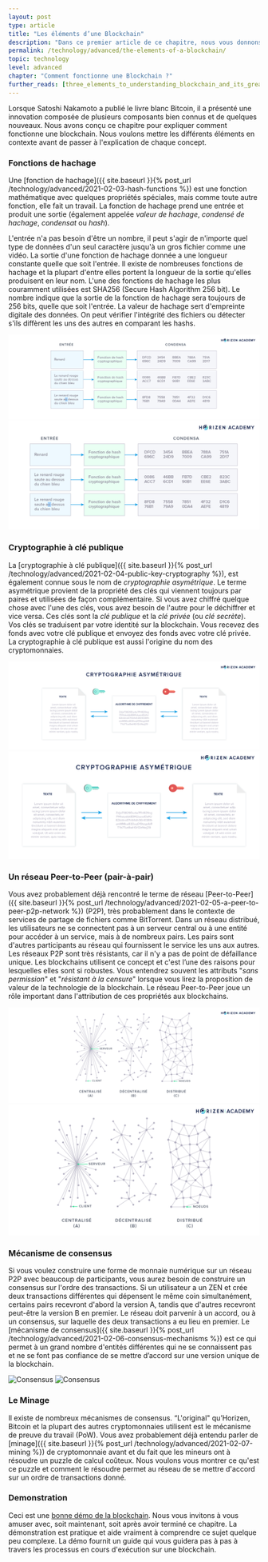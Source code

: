 ```yaml
---
layout: post
type: article
title: "Les éléments d’une Blockchain"
description: "Dans ce premier article de ce chapitre, nous vous donnons une vue d’ensemble des différents éléments qui font fonctionner une blockchain."
permalink: /technology/advanced/the-elements-of-a-blockchain/
topic: technology
level: advanced
chapter: "Comment fonctionne une Blockchain ?"
further_reads: [three_elements_to_understanding_blockchain_and_its_greatest_opportunity]
---
```


Lorsque Satoshi Nakamoto a publié le livre blanc Bitcoin, il a présenté une innovation composée de plusieurs composants bien connus et de quelques nouveaux. Nous avons conçu ce chapitre pour expliquer comment fonctionne une blockchain. Nous voulons mettre les différents éléments en contexte avant de passer à l'explication de chaque concept.

### Fonctions de hachage

Une [fonction de hachage]({{ site.baseurl }}{% post_url /technology/advanced/2021-02-03-hash-functions %}) est une fonction mathématique avec quelques propriétés spéciales, mais comme toute autre fonction, elle fait un travail. La fonction de hachage prend une entrée et produit une sortie (également appelée _valeur de hachage_, _condensé de hachage_, _condensat_ ou _hash_).

L'entrée n'a pas besoin d'être un nombre, il peut s'agir de n'importe quel type de données d'un seul caractère jusqu'à un gros fichier comme une vidéo. La sortie d'une fonction de hachage donnée a une longueur constante quelle que soit l'entrée. Il existe de nombreuses fonctions de hachage et la plupart d'entre elles portent la longueur de la sortie qu'elles produisent en leur nom. L'une des fonctions de hachage les plus couramment utilisées est SHA256 (Secure Hash Algorithm 256 bit). Le nombre indique que la sortie de la fonction de hachage sera toujours de 256 bits, quelle que soit l'entrée. La valeur de hachage sert d'empreinte digitale des données. On peut vérifier l'intégrité des fichiers ou détecter s'ils diffèrent les uns des autres en comparant les hashs.


![Hash](/assets/post_files/technology/advanced/the-elements-of-a-blockchain/FR_hash_D.jpg)
![Hash](/assets/post_files/technology/advanced/the-elements-of-a-blockchain/FR_hash_M.jpg)

### Cryptographie à clé publique

La [cryptographie à clé publique]({{ site.baseurl }}{% post_url /technology/advanced/2021-02-04-public-key-cryptography %}), est également connue sous le nom de _cryptographie asymétrique_. Le terme asymétrique provient de la propriété des clés qui viennent toujours par paires et utilisées de façon complémentaire. Si vous avez chiffré quelque chose avec l'une des clés, vous avez besoin de l'autre pour le déchiffrer et vice versa. Ces clés sont la _clé publique_ et la _clé privée_ (ou _clé secrète_). Vos clés se traduisent par votre identité sur la blockchain. Vous recevez des fonds avec votre clé publique et envoyez des fonds avec votre clé privée. La cryptographie à clé publique est aussi l'origine du nom des cryptomonnaies.

![Asymmetric](/assets/post_files/technology/advanced/the-elements-of-a-blockchain/FR_asymmetric_D.jpg)
![Asymmetric](/assets/post_files/technology/advanced/the-elements-of-a-blockchain/FR_asymmetric_M.jpg)

### Un réseau Peer-to-Peer (pair-à-pair)

Vous avez probablement déjà rencontré le terme de réseau [Peer-to-Peer]({{ site.baseurl }}{% post_url /technology/advanced/2021-02-05-a-peer-to-peer-p2p-network %}) (P2P), très probablement dans le contexte de services de partage de fichiers comme BitTorrent. Dans un réseau distribué, les utilisateurs ne se connectent pas à un serveur central ou à une entité pour accéder à un service, mais à de nombreux pairs. Les pairs sont d'autres participants au réseau qui fournissent le service les uns aux autres. Les réseaux P2P sont très résistants, car il n'y a pas de point de défaillance unique.
 Les blockchains utilisent ce concept et c'est l’une des raisons pour lesquelles elles sont si robustes. Vous entendrez souvent les attributs "_sans permission_" et "_résistant à la censure_" lorsque vous lirez la proposition de valeur de la technologie de la blockchain. Le réseau Peer-to-Peer joue un rôle important dans l'attribution de ces propriétés aux blockchains.

![Central distri](/assets/post_files/technology/advanced/the-elements-of-a-blockchain/FR_central-distri_D.jpg)
![Central distri](/assets/post_files/technology/advanced/the-elements-of-a-blockchain/FR_central-distri_M.jpg)

### Mécanisme de consensus

Si vous voulez construire une forme de monnaie numérique sur un réseau P2P avec beaucoup de participants, vous aurez besoin de construire un consensus sur l'ordre des transactions. Si un utilisateur a un ZEN et crée deux transactions différentes qui dépensent le même coin simultanément, certains pairs recevront d'abord la version A, tandis que d'autres recevront peut-être la version B en premier. Le réseau doit parvenir à un accord, ou à un consensus, sur laquelle des deux transactions a eu lieu en premier. Le [mécanisme de consensus]({{ site.baseurl }}{% post_url /technology/advanced/2021-02-06-consensus-mechanisms %}) est ce qui permet à un grand nombre d'entités différentes qui ne se connaissent pas et ne se font pas confiance de se mettre d’accord sur une version unique de la blockchain.

![Consensus](/assets/post_files/technology/advanced/the-elements-of-a-blockchain/FR_consensus_D.jpg)
![Consensus](/assets/post_files/technology/advanced/the-elements-of-a-blockchain/FR_consensus_M.jpg)

### Le Minage

Il existe de nombreux mécanismes de consensus. “L'original" qu’Horizen, Bitcoin et la plupart des autres cryptomonnaies utilisent est le mécanisme de preuve du travail (PoW). Vous avez probablement déjà entendu parler de [minage]({{ site.baseurl }}{% post_url /technology/advanced/2021-02-07-mining %}) de cryptomonnaie avant et du fait que les mineurs ont à résoudre un puzzle de calcul coûteux. Nous voulons vous montrer ce qu'est ce puzzle et comment le résoudre permet au réseau de se mettre d'accord sur un ordre de transactions donné.

### Demonstration

Ceci est une [bonne démo de la blockchain](https://blockchaindemo.io/). Nous vous invitons à vous amuser avec, soit maintenant, soit après avoir terminé ce chapitre. La démonstration est pratique et aide vraiment à comprendre ce sujet quelque peu complexe. La démo fournit un guide qui vous guidera pas à pas à travers les processus en cours d'exécution sur une blockchain.
